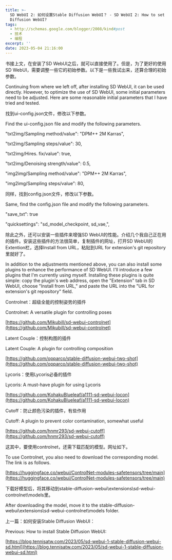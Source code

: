```yaml
---
title: >-
  SD WebUI 2: 如何设置Stable Diffusion WebUI？ - SD WebUI 2: How to set Stable
  Diffusion WebUI?
tags:
  - http://schemas.google.com/blogger/2008/kind#post
  - 技术
  - 编程
excerpt: ''
date: 2023-05-04 21:16:00
---
```


<!-- more -->
书接上文，在安装了SD WebUI之后，就可以直接使用了。但是，为了更好的使用SD WebUI，需要调整一些它的初始参数。以下是一些我试出来，还算合理的初始参数。

Continuing from where we left off, after installing SD WebUI, it can be used directly. However, to optimize the use of SD WebUI, some initial parameters need to be adjusted. Here are some reasonable initial parameters that I have tried and tested.

  

找到ui-config.json文件，修改以下参数。

Find the ui-config.json file and modify the following parameters.

  

"txt2img/Sampling method/value": "DPM++ 2M Karras",

"txt2img/Sampling steps/value": 30,

"txt2img/Hires. fix/value": true,

"txt2img/Denoising strength/value": 0.5,

"img2img/Sampling method/value": "DPM++ 2M Karras",

"img2img/Sampling steps/value": 80,

  

同样，找到config.json文件，修改以下参数。

Same, find the config.json file and modify the following parameters.

  

"save\_txt": true

"quicksettings": "sd\_model\_checkpoint, sd\_vae,",

  

除此之外，还可以安装一些插件来增强SD WebUI的性能。介绍几个我自己正在用的插件。安装这些插件的方法很简单，复制插件的网址，打开SD WebUI的Extention栏，选择Install from URL，粘贴到URL for extension's git repository里就好了。

In addition to the adjustments mentioned above, you can also install some plugins to enhance the performance of SD WebUI. I'll introduce a few plugins that I'm currently using myself. Installing these plugins is quite simple: copy the plugin's web address, open the "Extension" tab in SD WebUI, choose "Install from URL," and paste the URL into the "URL for extension's git repository" field.

  

Controlnet：超级全能的控制姿势的插件

Controlnet: A versatile plugin for controlling poses

[https://github.com/Mikubill/sd-webui-controlnet](https://github.com/Mikubill/sd-webui-controlnet)

  

Latent Couple：控制构图的插件

Latent Couple: A plugin for controlling composition

[https://github.com/opparco/stable-diffusion-webui-two-shot](https://github.com/opparco/stable-diffusion-webui-two-shot)

  

Lycoris：使用Lycoris必备的插件

Lycoris: A must-have plugin for using Lycoris

[https://github.com/KohakuBlueleaf/a1111-sd-webui-locon](https://github.com/KohakuBlueleaf/a1111-sd-webui-locon)

  

Cutoff：防止颜色污染的插件，有些作用

Cutoff: A plugin to prevent color contamination, somewhat useful

[https://github.com/hnmr293/sd-webui-cutoff](https://github.com/hnmr293/sd-webui-cutoff)

  

这其中，要使用controlnet，还需下载匹配的模型。网址如下。

To use Controlnet, you also need to download the corresponding model. The link is as follows.

[https://huggingface.co/webui/ControlNet-modules-safetensors/tree/main](https://huggingface.co/webui/ControlNet-modules-safetensors/tree/main)

  

下载好模型后，将其移动到stable-diffusion-webui\\extensions\\sd-webui-controlnet\\models里。

After downloading the model, move it to the stable-diffusion-webui\\extensions\\sd-webui-controlnet\\models folder.

  

上一篇：如何安装Stable Diffusion WebUI：

Previous: How to install Stable Diffusion WebUI:

[https://blog.tennisatw.com/2023/05/sd-webui-1-stable-diffusion-webui-sd.html](https://blog.tennisatw.com/2023/05/sd-webui-1-stable-diffusion-webui-sd.html)